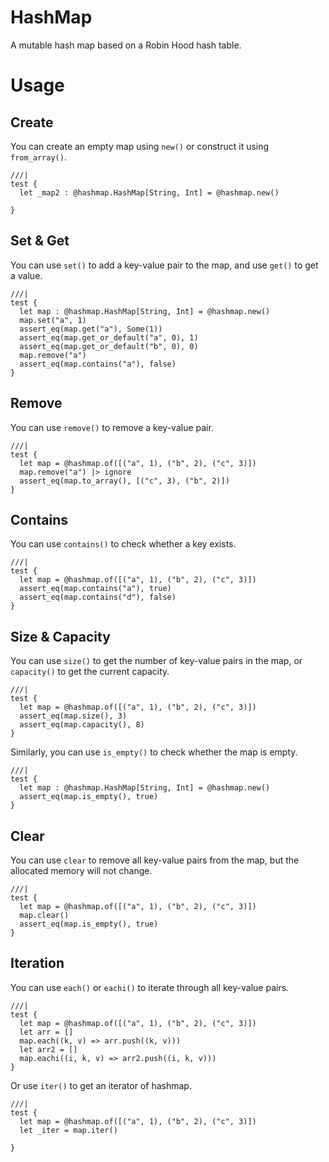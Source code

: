 # HashMap

A mutable hash map based on a Robin Hood hash table.

# Usage

## Create

You can create an empty map using `new()` or construct it using `from_array()`.

```moonbit
///|
test {
  let _map2 : @hashmap.HashMap[String, Int] = @hashmap.new()

}
```

## Set & Get

You can use `set()` to add a key-value pair to the map, and use `get()` to get a value.

```moonbit
///|
test {
  let map : @hashmap.HashMap[String, Int] = @hashmap.new()
  map.set("a", 1)
  assert_eq(map.get("a"), Some(1))
  assert_eq(map.get_or_default("a", 0), 1)
  assert_eq(map.get_or_default("b", 0), 0)
  map.remove("a")
  assert_eq(map.contains("a"), false)
}
```

## Remove

You can use `remove()` to remove a key-value pair.

```moonbit
///|
test {
  let map = @hashmap.of([("a", 1), ("b", 2), ("c", 3)])
  map.remove("a") |> ignore
  assert_eq(map.to_array(), [("c", 3), ("b", 2)])
}
```

## Contains

You can use `contains()` to check whether a key exists.

```moonbit
///|
test {
  let map = @hashmap.of([("a", 1), ("b", 2), ("c", 3)])
  assert_eq(map.contains("a"), true)
  assert_eq(map.contains("d"), false)
}
```

## Size & Capacity

You can use `size()` to get the number of key-value pairs in the map, or `capacity()` to get the current capacity.

```moonbit
///|
test {
  let map = @hashmap.of([("a", 1), ("b", 2), ("c", 3)])
  assert_eq(map.size(), 3)
  assert_eq(map.capacity(), 8)
}
```

Similarly, you can use `is_empty()` to check whether the map is empty.

```moonbit
///|
test {
  let map : @hashmap.HashMap[String, Int] = @hashmap.new()
  assert_eq(map.is_empty(), true)
}
```

## Clear

You can use `clear` to remove all key-value pairs from the map, but the allocated memory will not change.

```moonbit
///|
test {
  let map = @hashmap.of([("a", 1), ("b", 2), ("c", 3)])
  map.clear()
  assert_eq(map.is_empty(), true)
}
```

## Iteration

You can use `each()` or `eachi()` to iterate through all key-value pairs.

```moonbit
///|
test {
  let map = @hashmap.of([("a", 1), ("b", 2), ("c", 3)])
  let arr = []
  map.each((k, v) => arr.push((k, v)))
  let arr2 = []
  map.eachi((i, k, v) => arr2.push((i, k, v)))
}
```

Or use `iter()` to get an iterator of hashmap.

```moonbit
///|
test {
  let map = @hashmap.of([("a", 1), ("b", 2), ("c", 3)])
  let _iter = map.iter()

}
```
